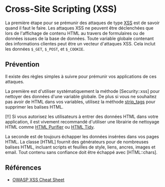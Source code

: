 # Cross-Site Scripting (XSS)

La première étape pour se prémunir des attaques de type [XSS](http://wikipedia.org/wiki/Cross-Site_Scripting) est de savoir quand il faut le faire. Les attaques XSS ne peuvent être déclenchées que lors de l'affichage de contenu HTML au travers de formulaires ou de données issues de la base de données. Toute variable globale contenant des informations clientes peut être un vecteur d'attaques XSS. Cela inclut les données `$_GET`, `$_POST`, et `$_COOKIE`.

## Prévention

Il existe des règles simples à suivre pour prémunir vos applications de ces attaques. 

La première est d'utiliser systématiquement la méthode [Security::xss] pour nettoyer des données d'une variable globale. De plus si vous ne souhaitez pas avoir de HTML dans vos variables, utilisez la méthode [strip_tags](http://php.net/strip_tags) pour supprimer les balises HTML.

[!!] Si vous autorisez les utilisateurs à entrer des données HTML dans votre application, il est vivement recommandé d'utiliser une librairie de nettoyage HTML comme [HTML Purifier](http://htmlpurifier.org/) ou [HTML Tidy](http://php.net/tidy).

La seconde est de toujours échapper les données insérées dans vos pages HTML. La classe [HTML] fournit des générateurs pour de nombreuses balises HTML, incluant scripts et feuilles de style, liens, ancres, images et email. Tout contenu sans confiance doit être échappé avec [HTML::chars].

## Références

* [OWASP XSS Cheat Sheet](http://www.owasp.org/index.php/XSS_(Cross_Site_Scripting)_Prevention_Cheat_Sheet)

